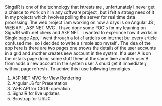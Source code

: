 SingalR is one of the technology that intrests me , unfortunately i never get a chance to work on it in any software project , but i  felt a strong need of it in my projects which involves polling the server for real time data processing. The web project i am working on now a days is on Angular JS , WEB API , ASP.NET MVC . I have done some POC's for my learning on SignalR with .net cliens and ASP.NET , i wanted to experince how it works in Single page App, i went through a lot of articles on internet but every article confused me , so i decided to write a simple app myself . 
The idea of the app here is there are two pages one shows the details of the user accounts in a grid and another creates new account in the system. If a user A is on the details page doing some stuff there at the same time another user B from adds a new account in the system user A shuld get it immediately without page refresh . To achive this i use following tecnolgies

1. ASP.NET MVC for View Rendering
2. Angular JS for Presentation
3. WEB API for CRUD operation 
4. SignalR for live updates 
5. Boostrap for UI/UX


